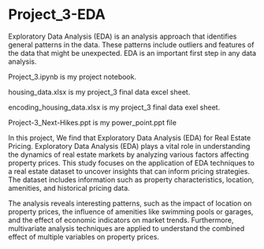 ﻿# Project_3-EDA
 
 Exploratory Data Analysis (EDA) is an analysis approach that identifies general patterns in the data. These patterns include outliers and features of the data that might be unexpected. EDA is an important first step in any data analysis.

Project_3.ipynb is my project notebook.

housing_data.xlsx is my project_3 final data excel sheet.

encoding_housing_data.xlsx is my project_3 final data exel sheet.

Project-3_Next-Hikes.ppt is my power_point.ppt file

In this project, We find that Exploratory Data Analysis (EDA) for Real Estate Pricing. Exploratory Data Analysis (EDA) plays a vital role in understanding the dynamics of real estate markets by analyzing various factors affecting property prices. This study focuses on the application of EDA techniques to a real estate dataset to uncover insights that can inform pricing strategies. The dataset includes information such as property characteristics, location, amenities, and historical pricing data.

The analysis reveals interesting patterns, such as the impact of location on property prices, the influence of amenities like swimming pools or garages, and the effect of economic indicators on market trends. Furthermore, multivariate analysis techniques are applied to understand the combined effect of multiple variables on property prices.
